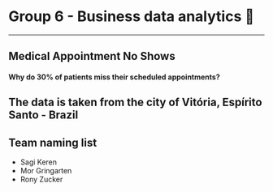 # Group 6 - Business data analytics :crown:
---
## Medical Appointment No Shows
#### Why do 30% of patients miss their scheduled appointments?
The data is taken from the city of Vitória, Espírito Santo - Brazil
---
## Team naming list

- Sagi Keren
- Mor Gringarten
- Rony Zucker
